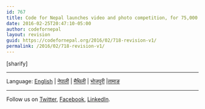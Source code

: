 ```yaml
---
id: 767
title: Code for Nepal launches video and photo competition, for 75,000 Rupees
date: 2016-02-25T20:47:10-05:00
author: codefornepal
layout: revision
guid: https://codefornepal.org/2016/02/718-revision-v1/
permalink: /2016/02/718-revision-v1/
---
```

[sharify]

* * *

<div ng-app="eventApp">
  Language: <a href="#/event/en">English</a> | <a href="#/event/np">नेपाली</a> | <a href="#/event/mt">मैथिली</a> | <a href="#/event/bj">भोजपुरी</a> |<a href="#/event/tm">तामाङ</a></p> 
  
  <hr />
  
  <div ng-view="">
  </div></p>
</div>

<div id='contact-form-767'>
</div>

<span style="font-weight: 400;">Follow us on </span>[<span style="font-weight: 400;">Twitter</span>](https://twitter.com/codefornepal)<span style="font-weight: 400;">, </span>[<span style="font-weight: 400;">Facebook</span>](https://www.facebook.com/codefornepal/)<span style="font-weight: 400;">, </span>[<span style="font-weight: 400;">LinkedIn</span>](https://www.linkedin.com/company/code-for-nepal)<span style="font-weight: 400;">. </span>